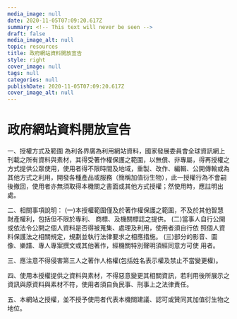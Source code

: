 ```yaml
---
media_image: null
date: 2020-11-05T07:09:20.617Z
summary: <!-- This text will never be seen -->
draft: false
media_image_alt: null
topic: resources
title: 政府網站資料開放宣告
style: right
cover_image: null
tags: null
categories: null
publishDate: 2020-11-05T07:09:20.617Z
cover_image_alt: null
---
```

# 政府網站資料開放宣告
一、授權方式及範圍
為利各界廣為利用網站資料，國家發展委員會全球資訊網上刊載之所有資料與素材，其得受著作權保護之範圍，以無償、非專屬，得再授權之方式提供公眾使用，使用者得不限時間及地域，重製、改作、編輯、公開傳輸或為其他方式之利用，開發各種產品或服務（簡稱加值衍生物），此一授權行為不會嗣後撤回，使用者亦無須取得本機關之書面或其他方式授權；然使用時，應註明出處。

二、相關事項說明：
(一)本授權範圍僅及於著作權保護之範圍，不及於其他智慧財產權利，包括但不限於專利、
     商標、及機關標誌之提供。
(二)當事人自行公開或依法令公開之個人資料是否得被蒐集、處理及利用，使用者須自行依
     照個人資料保護法之相關規定，規劃並執行法律要求之相應措施。
(三)部分的影音、圖像、樂譜、專人專案撰文或其他著作，經機關特別聲明須經同意方可使
     用者。

三、應注意不得侵害第三人之著作人格權(包括姓名表示權及禁止不當變更權)。

四、使用本授權提供之資料與素材，不得惡意變更其相關資訊，若利用後所展示之資訊與原資料與素材不符，使用者須自負民事、刑事上之法律責任。

五、本網站之授權，並不授予使用者代表本機關建議、認可或贊同其加值衍生物之地位。
